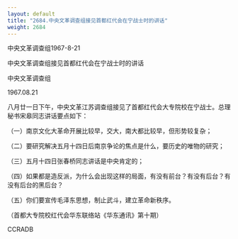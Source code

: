 ```yaml
---
layout: default
title: "2684.中央文革调查组接见首都红代会在宁战士时的讲话"
weight: 2684
---
```


中央文革调查组1967-8-21

中央文革调查组接见首都红代会在宁战士时的讲话

中央文革调查组

1967.08.21

八月廿一日下午，中央文革江苏调查组接见了首都红代会大专院校在宁战士。总理秘书宋皋同志讲话要点如下：

（一）南京文化大革命开展比较早，交大，南大都比较早，但形势较复杂；

（二）要研究解决五月十四日后南京争论的焦点是什么，要历史的唯物的研究；

（三）五月十四日张春桥同志讲话是中央肯定的；

（四）如果都是造反派，为什么会出现这样的局面，有没有前台？有没有后台？有没有后台的黑后台？

（五）你们要宣传毛泽东思想，制止武斗，建立革命新秩序。

（首都大专院校红代会华东联络站《华东通讯》第十期）

CCRADB

